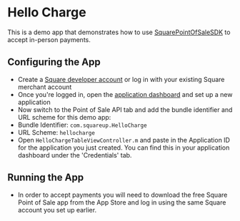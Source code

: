 # Hello Charge

This is a demo app that demonstrates how to use [SquarePointOfSaleSDK](https://github.com/square/SquarePointOfSaleSDK-iOS) to accept in-person payments.

## Configuring the App

- Create a [Square developer account](https://squareup.com/signup?v=developers) or log in with your existing Square merchant account
- Once you're logged in, open the [application dashboard](https://connect.squareup.com/apps) and set up a new application
- Now switch to the Point of Sale API tab and add the bundle identifier and URL scheme for this demo app:
- Bundle Identifier: `com.squareup.HelloCharge`
- URL Scheme: `hellocharge`
- Open `HelloChargeTableViewController.m` and paste in the Application ID for the application you just created. You can find this in your application dashboard under the 'Credentials' tab.

## Running the App

- In order to accept payments you will need to download the free Square Point of Sale app from the App Store and log in using the same Square account you set up earlier.
